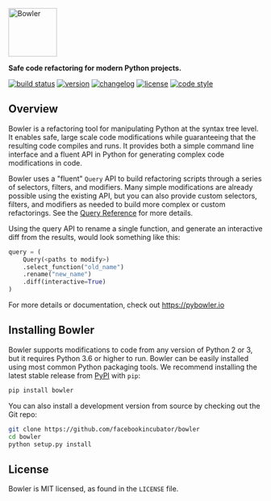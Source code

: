 <a href="https://pybowler.io"><img alt="Bowler" height="96" src="https://github.com/facebookincubator/Bowler/raw/master/website/static/img/logo/Bowler_FullColor_DarkText.png" /></a>

**Safe code refactoring for modern Python projects.**

[![build status](https://travis-ci.com/facebookincubator/Bowler.svg?branch=master)](https://travis-ci.com/facebookincubator/Bowler)
[![version](https://img.shields.io/pypi/v/bowler.svg)](https://pypi.org/project/bowler)
[![changelog](https://img.shields.io/badge/change-log-blue.svg)](https://github.com/facebookincubator/bowler/blob/master/CHANGELOG.md)
[![license](https://img.shields.io/pypi/l/bowler.svg)](https://github.com/facebookincubator/bowler/blob/master/LICENSE)
[![code style](https://img.shields.io/badge/code%20style-black-000000.svg)](https://github.com/ambv/black)


Overview
--------

Bowler is a refactoring tool for manipulating Python at the syntax tree level. It enables safe, large scale code modifications while guaranteeing that the resulting code compiles and runs. It provides both a simple command line interface and a fluent API in Python for generating complex code modifications in code.

Bowler uses a "fluent" `Query` API to build refactoring scripts through a series
of selectors, filters, and modifiers.  Many simple modifications are already possible
using the existing API, but you can also provide custom selectors, filters, and
modifiers as needed to build more complex or custom refactorings.  See the
[Query Reference](https://pybowler.io/docs/api-query) for more details.

Using the query API to rename a single function, and generate an interactive diff from
the results, would look something like this:

```python
query = (
    Query(<paths to modify>)
    .select_function("old_name")
    .rename("new_name")
    .diff(interactive=True)
)
```

For more details or documentation, check out https://pybowler.io


Installing Bowler
-----------------

Bowler supports modifications to code from any version of Python 2 or 3, but it
requires Python 3.6 or higher to run. Bowler can be easily installed using most common
Python packaging tools. We recommend installing the latest stable release from
[PyPI][] with `pip`:

```bash
pip install bowler
```

You can also install a development version from source by checking out the Git repo:

```bash
git clone https://github.com/facebookincubator/bowler
cd bowler
python setup.py install
```


License
-------

Bowler is MIT licensed, as found in the `LICENSE` file.


[PyPI]: https://pypi.org/p/bowler
